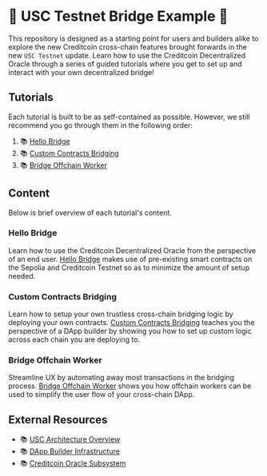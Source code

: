 # 🌉 USC Testnet Bridge Example 🌉

This repository is designed as a starting point for users and builders alike to explore the new
Creditcoin cross-chain features brought forwards in the new `USC Testnet` update. Learn how to use
the Creditcoin Decentralized Oracle through a series of guided tutorials where you get to set up and
interact with your own decentralized bridge!

## Tutorials

Each tutorial is built to be as self-contained as possible. However, we still recommend you go
through them in the following order:

1. 📚 [Hello Bridge]
2. 📚 [Custom Contracts Bridging]
3. 📚 [Bridge Offchain Worker]

## Content

Below is brief overview of each tutorial's content.

### Hello Bridge

Learn how to use the Creditcoin Decentralized Oracle from the perspective of an end user. [Hello
Bridge] makes use of pre-existing smart contracts on the Sepolia and Creditcoin Testnet so as to
minimize the amount of setup needed.

### Custom Contracts Bridging

Learn how to setup your own trustless cross-chain bridging logic by deploying your own contracts.
[Custom Contracts Bridging] teaches you the perspective of a DApp builder by showing you how to set
up custom logic across each chain you are deploying to.

### Bridge Offchain Worker

Streamline UX by automating away most transactions in the bridging process. [Bridge Offchain Worker]
shows you how offchain workers can be used to simplify the user flow of your cross-chain DApp.

## External Resources

- 📚 [USC Architecture Overview]
- 📚 [DApp Builder Infrastructure]
- 📚 [Creditcoin Oracle Subsystem]

[Hello Bridge]: ./hello-bridge/README.md
[Custom Contracts Bridging]: ./custom-contracts-bridging/README.md
[Bridge Offchain Worker]: ./bridge-offchain-worker/README.md
[USC Architecture Overview]: https://docs.creditcoin.org/usc/overview/usc-architecture-overview
[DApp Builder Infrastructure]: https://docs.creditcoin.org/usc/dapp-builder-infrastructure/
[Creditcoin Oracle Subsystem]: https://docs.creditcoin.org/usc/creditcoin-oracle-subsystems/
